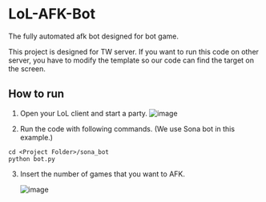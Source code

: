 # LoL-AFK-Bot
The fully automated afk bot designed for bot game.

This project is designed for TW server. If you want to run this code on other server, you have to modify the template so our code can find the target on the screen.

## How to run
1. Open your LoL client and start a party.
  ![image](https://github.com/cwLin1/LoL-AFK-Bot/assets/61427980/bf4017ea-f36d-4b94-9013-30ee55468b07)

2. Run the code with following commands. (We use Sona bot in this example.)
  ```
  cd <Project Folder>/sona_bot
  python bot.py
  ```

3. Insert the number of games that you want to AFK.

   ![image](https://github.com/cwLin1/LoL-AFK-Bot/assets/61427980/d3bcf35d-04a5-44bb-a39a-50dfb4f4d61b)
